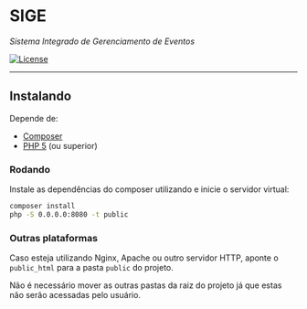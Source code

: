 # SIGE

*Sistema Integrado de Gerenciamento de Eventos*

[![License](https://img.shields.io/badge/license-Apache2.0-blue.svg)](https://github.com/4TI-RadioBoys/SIGE/blob/master/LICENSE)

***
## Instalando

Depende de:
* [Composer](https://getcomposer.org/download/)
* [PHP 5](http://php.net/downloads.php) (ou superior)


### Rodando
Instale as dependências do composer utilizando e inicie o servidor virtual:
```sh
composer install
php -S 0.0.0.0:8080 -t public
```
### Outras plataformas
Caso esteja utilizando Nginx, Apache ou outro servidor HTTP, aponte o `public_html` para a pasta `public` do projeto.
 
Não é necessário mover as outras pastas da raiz do projeto já que estas não serão acessadas pelo usuário.